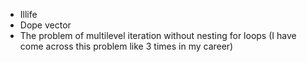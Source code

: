 - Illife
- Dope vector
- The problem of multilevel iteration without nesting for loops (I have come across this problem like 3 times in my career)